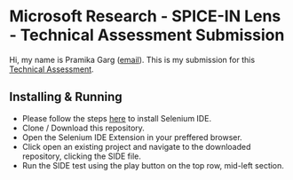 # Microsoft Research - SPICE-IN Lens - Technical Assessment Submission

Hi, my name is Pramika Garg ([email](mailto:micepram@gmail.com)). This is my submission for this [Technical Assessment](https://forms.office.com/pages/responsepage.aspx?id=v4j5cvGGr0GRqy180BHbRwW3LN6yCmRNqzuhw-Xb7otUMFQ4OVNTM0w3SVBJTlNLMUczTVpMTlJTTi4u).

## Installing & Running

- Please follow the steps [here](https://www.selenium.dev/selenium-ide/) to install Selenium IDE.
- Clone / Download this repository.
- Open the Selenium IDE Extension in your preffered browser.
- Click open an existing project and navigate to the downloaded repository, clicking the SIDE file.
- Run the SIDE test using the play button on the top row, mid-left section.
